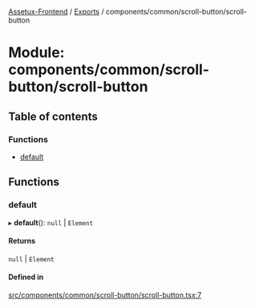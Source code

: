 [Assetux-Frontend](../README.md) / [Exports](../modules.md) / components/common/scroll-button/scroll-button

# Module: components/common/scroll-button/scroll-button

## Table of contents

### Functions

- [default](components_common_scroll_button_scroll_button.md#default)

## Functions

### default

▸ **default**(): ``null`` \| `Element`

#### Returns

``null`` \| `Element`

#### Defined in

[src/components/common/scroll-button/scroll-button.tsx:7](https://github.com/ASSETUX/frontend/blob/9a68660/src/components/common/scroll-button/scroll-button.tsx#L7)
